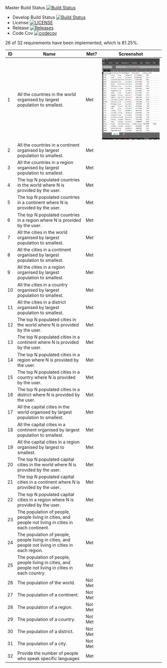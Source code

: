 Master Build Status [![Build Status](https://travis-ci.org/40456397/team_D_coursework.svg?branch=master)](https://travis-ci.org/40456397/sem)
- Develop Build Status [![Build Status](https://travis-ci.org/40456397/team_D_coursework.svg?branch=develop)](https://travis-ci.org/40456397/sem)
- License [![LICENSE](https://img.shields.io/github/license/40456397/team_D_coursework.svg?style=flat-square)](https://github.com/40456397/sem/blob/master/LICENSE)
- Release [![Releases](https://img.shields.io/github/release/40456397/team_D_coursework/all.svg?style=flat-square)](https://github.com/40456397/sem/releases)
- Code Cov [![codecov](https://codecov.io/gh/40456397/team_D_coursework/branch/master/graph/badge.svg?token=UZNA082OIO)](https://codecov.io/gh/40456397/team_D_coursework)

26 of 32 requirements have been implemented, which is 81.25%.

ID | Name | Met? | Screenshot
-- | ---- | ---- | ----------
1 | All the countries in the world organised by largest population to smallest. | Met | ![ID 1](https://github.com/40456397/team_D_coursework/blob/master/Screenshots/ID_01.PNG?raw=true)
2 | All the countries in a continent organised by largest population to smallest. | Met |
3 | All the countries in a region organised by largest population to smallest. | Met | 
4 | The top N populated countries in the world where N is provided by the user. | Met |
5 | The top N populated countries in a continent where N is provided by the user. | Met |
6 | The top N populated countries in a region where N is provided by the user. | Met |
7 | All the cities in the world organised by largest population to smallest. | Met |
8 | All the cities in a continent organised by largest population to smallest. | Met |
9 | All the cities in a region organised by largest population to smallest. | Met | 
10 | All the cities in a country organised by largest population to smallest. | Met | 
11 | All the cities in a district organised by largest population to smallest. | Met | 
12 | The top N populated cities in the world where N is provided by the user. | Met | 
13 | The top N populated cities in a continent where N is provided by the user. | Met | 
14 | The top N populated cities in a region where N is provided by the user. | Met | 
15 | The top N populated cities in a country where N is provided by the user. | Met | 
16 | The top N populated cities in a district where N is provided by the user. | Met | 
17 | All the capital cities in the world organised by largest population to smallest. | Met | 
18 | All the capital cities in a continent organised by largest population to smallest. | Met | 
19 | All the capital cities in a region organised by largest to smallest. | Met | 
20 | The top N populated capital cities in the world where N is provided by the user. | Met |
21 | The top N populated capital cities in a continent where N is provided by the user. | Met | 
22 | The top N populated capital cities in a region where N is provided by the user. | Met | 
23 | The population of people, people living in cities, and people not living in cities in each continent. | Met | 
24 | The population of people, people living in cities, and people not living in cities in each region. | Met |
25 | The population of people, people living in cities, and people not living in cities in each country. | Met | 
26 | The population of the world. | Not Met |
27 | The population of a continent. | Not Met |
28 | The population of a region. | Not Met |
29 | The population of a country. | Not Met | 
30 | The population of a district. | Not Met |
31 | The population of a city. | Not Met |
32 | Provide the number of people who speak specific languages | Met |
